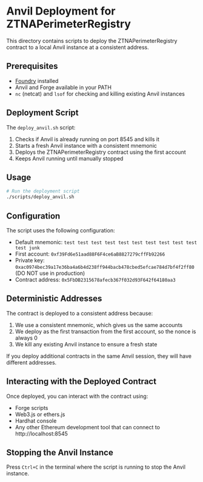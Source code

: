 # Anvil Deployment for ZTNAPerimeterRegistry

This directory contains scripts to deploy the ZTNAPerimeterRegistry contract to a local Anvil instance at a consistent address.

## Prerequisites

- [Foundry](https://book.getfoundry.sh/getting-started/installation) installed
- Anvil and Forge available in your PATH
- `nc` (netcat) and `lsof` for checking and killing existing Anvil instances

## Deployment Script

The `deploy_anvil.sh` script:

1. Checks if Anvil is already running on port 8545 and kills it
2. Starts a fresh Anvil instance with a consistent mnemonic
3. Deploys the ZTNAPerimeterRegistry contract using the first account
4. Keeps Anvil running until manually stopped

## Usage

```bash
# Run the deployment script
./scripts/deploy_anvil.sh
```

## Configuration

The script uses the following configuration:

- Default mnemonic: `test test test test test test test test test test test junk`
- First account: `0xf39Fd6e51aad88F6F4ce6aB8827279cffFb92266`
- Private key: `0xac0974bec39a17e36ba4a6b4d238ff944bacb478cbed5efcae784d7bf4f2ff80` (DO NOT use in production)
- Contract address: `0x5FbDB2315678afecb367f032d93F642f64180aa3`

## Deterministic Addresses

The contract is deployed to a consistent address because:
1. We use a consistent mnemonic, which gives us the same accounts
2. We deploy as the first transaction from the first account, so the nonce is always 0
3. We kill any existing Anvil instance to ensure a fresh state

If you deploy additional contracts in the same Anvil session, they will have different addresses.

## Interacting with the Deployed Contract

Once deployed, you can interact with the contract using:

- Forge scripts
- Web3.js or ethers.js
- Hardhat console
- Any other Ethereum development tool that can connect to http://localhost:8545

## Stopping the Anvil Instance

Press `Ctrl+C` in the terminal where the script is running to stop the Anvil instance. 